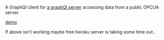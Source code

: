 A GraphQl client for [a graphQl server](https://github.com/gilesbradshaw/ua-ql-server) accessing data from a public OPCUA server.

[demo](https://gilesbradshaw.github.io/apollo-client/)

If above isn't working maybe free heroku server is taking some time out..
